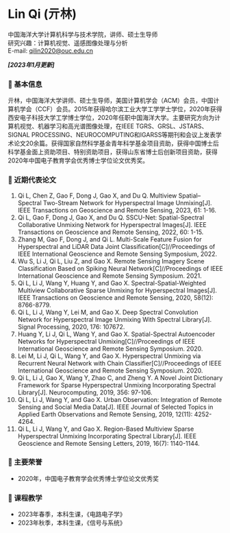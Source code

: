 # Lin Qi (亓林)

中国海洋大学计算机科学与技术学院，讲师、硕士生导师\
研究兴趣：计算机视觉、遥感图像处理与分析 \
E-mail: [qilin2020@ouc.edu.cn](mailto:qilin2020@ouc.edu.cn)

_**\[2023年1月更新]**_

### 🚩 基本信息

亓林，中国海洋大学讲师、硕士生导师，美国计算机学会（ACM）会员，中国计算机学会（CCF）会员。2015年获得哈尔滨工业大学工学学士学位，2020年获得西安电子科技大学工学博士学位，2020年任职中国海洋大学。主要研究方向为计算机视觉、机器学习和高光谱图像处理，在IEEE TGRS、GRSL、JSTARS、SIGNAL PROCESSING、NEUROCOMPUTING和IGARSS等期刊和会议上发表学术论文20余篇。获得国家自然科学基金青年科学基金项目资助，获得中国博士后科学基金面上资助项目、特别资助项目，获得山东省博士后创新项目资助，获得2020年中国电子教育学会优秀博士学位论文优秀奖。

### 🎯 近期代表论文

1. Qi L, Chen Z, Gao F, Dong J, Gao X, and Du Q. Multiview Spatial–Spectral Two-Stream Network for Hyperspectral Image Unmixing\[J]. IEEE Transactions on Geoscience and Remote Sensing, 2023, 61: 1-16.
2. Qi L, Gao F, Dong J, Gao X, and Du Q. SSCU-Net: Spatial-Spectral Collaborative Unmixing Network for Hyperspectral Images\[J]. IEEE Transactions on Geoscience and Remote Sensing, 2022, 60: 1-15.
3. Zhang M, Gao F, Dong J, and Qi L. Multi-Scale Feature Fusion for Hyperspectral and LiDAR Data Joint Classification\[C]//Proceedings of IEEE International Geoscience and Remote Sensing Symposium, 2022.
4. Wu S, Li J, Qi L, Liu Z, and Gao X. Remote Sensing Imagery Scene Classification Based on Spiking Neural Network\[C]//Proceedings of IEEE International Geoscience and Remote Sensing Symposium. 2021.
5. Qi L, Li J, Wang Y, Huang Y, and Gao X. Spectral-Spatial-Weighted Multiview Collaborative Sparse Unmixing for Hyperspectral Images\[J]. IEEE Transactions on Geoscience and Remote Sensing, 2020, 58(12): 8766-8779.
6. Qi L, Li J, Wang Y, Lei M, and Gao X. Deep Spectral Convolution Network for Hyperspectral Image Unmixing With Spectral Library\[J]. Signal Processing, 2020, 176: 107672.
7. Huang Y, Li J, Qi L, Wang Y, and Gao X. Spatial-Spectral Autoencoder Networks for Hyperspectral Unmixing\[C]//Proceedings of IEEE International Geoscience and Remote Sensing Symposium. 2020.
8. Lei M, Li J, Qi L, Wang Y, and Gao X. Hyperspectral Unmixing via Recurrent Neural Network with Chain Classifier\[C]//Proceedings of IEEE International Geoscience and Remote Sensing Symposium. 2020.
9. Qi L, Li J, Gao X, Wang Y, Zhao C, and Zheng Y. A Novel Joint Dictionary Framework for Sparse Hyperspectral Unmixing Incorporating Spectral Library\[J]. Neurocomputing, 2019, 356: 97-106.
10. Qi L, Li J, Wang Y, and Gao X. Urban Observation: Integration of Remote Sensing and Social Media Data\[J]. IEEE Journal of Selected Topics in Applied Earth Observations and Remote Sensing, 2019, 12(11): 4252-4264.
11. Qi L, Li J, Wang Y, and Gao X. Region-Based Multiview Sparse Hyperspectral Unmixing Incorporating Spectral Library\[J]. IEEE Geoscience and Remote Sensing Letters, 2019, 16(7): 1140-1144.

### 🎉 主要荣誉

* 2020年，中国电子教育学会优秀博士学位论文优秀奖

### 🎁 课程教学

* 2023年春季，本科生课，《电路电子学》
* 2023年秋季，本科生课，《信号与系统》
